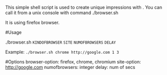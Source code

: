 This simple shell script is used to create unique impressions with . You can call it from a unix console with command ./browser.sh

It is using firefox browser.

#Usage

./browser.sh `KINDOFBROWSER` `SITE` `NUMOFBROWSERS` `DELAY`

Example: `./browser.sh chrome http://google.com 1 3`

#Options
browser-option: firefox, chrome, chromium
site-option: http://google.com
numofbrowsers: integer
delay: num of secs



